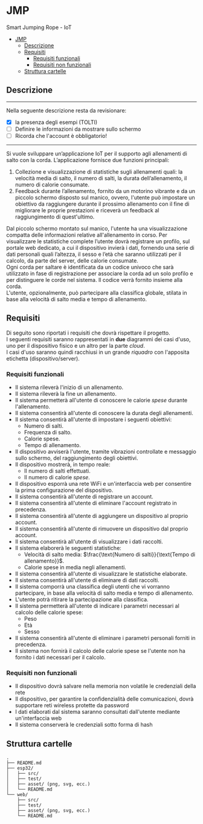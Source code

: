 # JMP

Smart Jumping Rope - IoT

- [JMP](#jmp)
  - [Descrizione](#descrizione)
  - [Requisiti](#requisiti)
    - [Requisiti funzionali](#requisiti-funzionali)
    - [Requisiti non funzionali](#requisiti-non-funzionali)
  - [Struttura cartelle](#struttura-cartelle)


## Descrizione

---

Nella seguente descrizione resta da revisionare:

- [x] la presenza degli esempi (TOLTI)
- [ ] Definire le informazioni da mostrare sullo schermo
- [ ] Ricorda che l'account è obbligatorio!

---

Si vuole sviluppare un’applicazione IoT per il supporto agli allenamenti di salto con la corda. 
L’applicazione fornisce due funzioni principali: 

1. Collezione e visualizzazione di statistiche sugli allenamenti quali: la velocità media di salto, il numero di salti, la durata dell’allenamento, il numero di calorie consumate. 
2. Feedback durante l’allenamento, fornito da un motorino vibrante e da un piccolo schermo disposto sul manico, ovvero, l'utente può impostare un obiettivo da raggiungere durante il prossimo allenamento con il fine di migliorare le proprie prestazioni e riceverà un feedback al raggiungimento di quest'ultimo.  

Dal piccolo schermo montato sul manico, l'utente ha una visualizzazione compatta delle informazioni relative all'allenamento in corso. Per visualizzare le statistiche complete l’utente dovrà registrare un profilo, sul portale web dedicato, a cui il dispositivo invierà i dati, fornendo una serie di dati personali quali l’altezza, il sesso e l’età che saranno utilizzati per il calcolo, da parte del server, delle calorie consumate.  
Ogni corda per saltare è identificata da un codice univoco che sarà utilizzato in fase di registrazione per associare la corda ad un solo profilo e per distinguere le corde nel sistema. Il codice verrà fornito insieme alla corda.  
L'utente, opzionalmente, può partecipare alla classifica globale, stilata in base alla velocità di salto media e tempo di allenamento.

## Requisiti

Di seguito sono riportati i requisiti che dovrà rispettare il progetto.  
I seguenti requisiti saranno rappresentati in **due** diagrammi dei casi d'uso, uno per il dispositivo fisico e un altro per la parte *cloud*.  
I casi d'uso saranno quindi racchiusi in un grande *riquadro* con l'apposita etichetta (dispositivo/server).  

### Requisiti funzionali

* Il sistema rileverà l'inizio di un allenamento.
* Il sistema rileverà la fine un allenamento.
* Il sistema permetterà all'utente di conoscere le calorie *spese* durante l'allenamento.
* Il sistema consentirà all'utente di conoscere la durata degli allenamenti.
* Il sistema consentirà all'utente di impostare i seguenti obiettivi:
  * Numero di salti.
  * Frequenza di salto.
  * Calorie spese.
  * Tempo di allenamento.
* Il dispositivo avviserà l'utente, tramite vibrazioni controllate e messaggio sullo schermo, del raggiungimento degli obiettivi.
* Il dispositivo mostrerà, in tempo reale:
  * Il numero di salti effettuati.
  * Il numero di calorie *spese*.
* Il dispositivo esporrà una rete WiFi e un'interfaccia web per consentire la prima configurazione del dispositivo.
* Il sistema consentirà all'utente di registrare un account.
* Il sistema consentirà all'utente di eliminare l'account registrato in precedenza.
* Il sistema consentirà all'utente di aggiungere un dispositivo al proprio account.
* Il sistema consentirà all'utente di rimuovere un dispositivo dal proprio account.
* Il sistema consentirà all'utente di visualizzare i dati raccolti.
* Il sistema elaborerà le seguenti statistiche:
  * Velocità di salto media: $\frac{\text{Numero di salti}}{\text{Tempo di allenamento}}$.
  * Calorie spese in media negli allenamenti.
* Il sistema consentirà all'utente di visualizzare le statistiche elaborate.
* Il sistema consentirà all'utente di eliminare di dati raccolti.
* Il sistema comporrà una classifica degli utenti che vi vorranno partecipare, in base alla velocità di salto media e tempo di allenamento.
* L'utente potrà ritirare la partecipazione alla classifica.
* Il sistema permetterà all'utente di indicare i parametri necessari al calcolo delle calorie spese:
  * Peso
  * Età
  * Sesso
* Il sistema consentirà all'utente di eliminare i parametri personali forniti in precedenza.
* Il sistema non fornirà il calcolo delle calorie spese se l'utente non ha fornito i dati necessari per il calcolo.

### Requisiti non funzionali

* Il dispositivo dovrà salvare nella memoria non volatile le credenziali della rete
* Il dispositivo, per garantire la confidenzialità delle comunicazioni, dovrà supportare reti wireless protette da password
* I dati elaborati dal sistema saranno consultati dall'utente mediante un'interfaccia web
* Il sistema conserverà le credenziali sotto forma di hash

## Struttura cartelle

```
.
├── README.md
├── esp32/
│   ├── src/
│   ├── test/
│   ├── asset/ (png, svg, ecc.)
│   └── README.md
└── web/
    ├── src/
    ├── test/
    ├── asset/ (png, svg, ecc.)
    └── README.md
```
